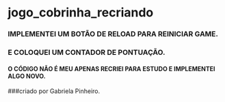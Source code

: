 # jogo_cobrinha_recriando


### IMPLEMENTEI UM BOTÃO DE RELOAD PARA REINICIAR GAME.
### E COLOQUEI UM CONTADOR DE PONTUAÇÃO.



#### O CÓDIGO NÃO É MEU APENAS RECRIEI PARA ESTUDO E IMPLEMENTEI ALGO NOVO.

###criado por Gabriela Pinheiro.
